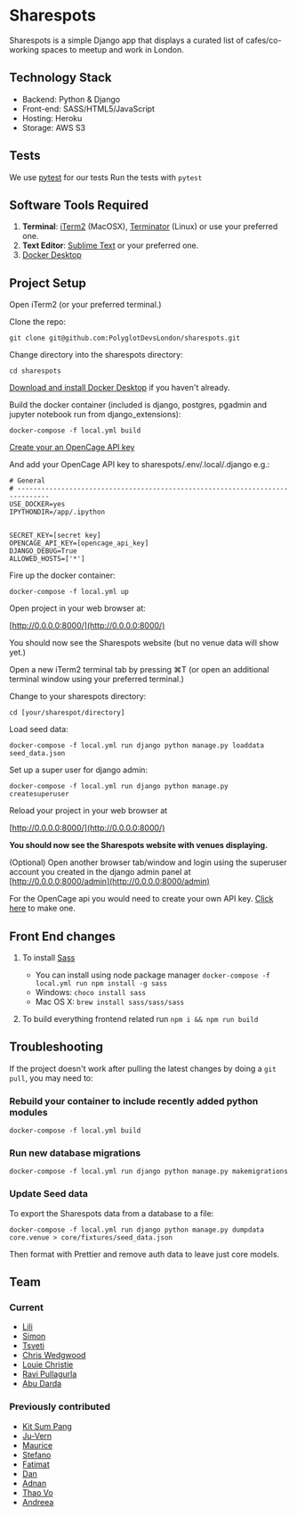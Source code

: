 # Sharespots

Sharespots is a simple Django app that displays a curated list of cafes/co-working spaces to meetup and work in London.

<!--
@TODO Add auto table of contents after this issue is fixed
https://github.com/isaacs/github/issues/215
e.g. [TOC] or {:toc max_level=3 }
-->

## Technology Stack

- Backend: Python & Django
- Front-end: SASS/HTML5/JavaScript
- Hosting: Heroku
- Storage: AWS S3

## Tests

We use [pytest](https://docs.pytest.org/en/stable/) for our tests
Run the tests with `pytest`

## Software Tools Required

1. **Terminal**: [iTerm2](https://www.iterm2.com/) (MacOSX), [Terminator](http://gnometerminator.blogspot.co.uk/p/introduction.html) (Linux) or use your preferred one.
2. **Text Editor**: [Sublime Text](http://www.sublimetext.com/) or your preferred one.
3. [Docker Desktop](https://www.docker.com/products/docker-desktop)

## Project Setup

Open iTerm2 (or your preferred terminal.)

Clone the repo:

```shell
git clone git@github.com:PolyglotDevsLondon/sharespots.git
```

Change directory into the sharespots directory:

```shell
cd sharespots
```

[Download and install Docker Desktop](https://www.docker.com/products/docker-desktop) if you haven't already.

Build the docker container (included is django, postgres, pgadmin and jupyter notebook run from django_extensions):

```shell
docker-compose -f local.yml build
```

[Create your an OpenCage API key](https://opencagedata.com/)

And add your OpenCage API key to sharespots/.env/.local/.django e.g.:

```
# General
# ------------------------------------------------------------------------------
USE_DOCKER=yes
IPYTHONDIR=/app/.ipython


SECRET_KEY=[secret key]
OPENCAGE_API_KEY=[opencage_api_key]
DJANGO_DEBUG=True
ALLOWED_HOSTS=['*']

```

Fire up the docker container:

```shell
docker-compose -f local.yml up
```

Open project in your web browser at:

[http://0.0.0.0:8000/](http://0.0.0.0:8000/)

You should now see the Sharespots website (but no venue data will show yet.)

Open a new iTerm2 terminal tab by pressing ⌘T (or open an additional terminal window using your preferred terminal.)

Change to your sharespots directory:

```shell
cd [your/sharespot/directory]
```

Load seed data:

```shell
docker-compose -f local.yml run django python manage.py loaddata seed_data.json
```

Set up a super user for django admin:

```shell
docker-compose -f local.yml run django python manage.py createsuperuser
```

Reload your project in your web browser at

[http://0.0.0.0:8000/](http://0.0.0.0:8000/)

**You should now see the Sharespots website with venues displaying.**

(Optional) Open another browser tab/window and login using the superuser account you created in the django admin panel at [http://0.0.0.0:8000/admin](http://0.0.0.0:8000/admin)

For the OpenCage api you would need to create your own API key.
[Click here](https://opencagedata.com/) to make one.

## Front End changes

1. To install [Sass](https://sass-lang.com/install)

   - You can install using node package manager `docker-compose -f local.yml run npm install -g sass`
   - Windows: `choco install sass`
   - Mac OS X: `brew install sass/sass/sass`

2. To build everything frontend related run `npm i && npm run build`

## Troubleshooting

If the project doesn't work after pulling the latest changes by doing a `git pull`, you may need to:

### Rebuild your container to include recently added python modules

```shell
docker-compose -f local.yml build
```

### Run new database migrations

```shell
docker-compose -f local.yml run django python manage.py makemigrations
```

### Update Seed data

To export the Sharespots data from a database to a file:

```
docker-compose -f local.yml run django python manage.py dumpdata core.venue > core/fixtures/seed_data.json
```

Then format with Prettier and remove auth data to leave just core models.

## Team

### Current

- [Lili](https://github.com/lili2311)
- [Simon](https://github.com/simonRedwards)
- [Tsveti](https://github.com/tsvetelinak0)
- [Chris Wedgwood](https://github.com/chriswedgwood)
- [Louie Christie](https://github.com/louiechristie)
- [Ravi Pullagurla](https://github.com/ravinderreddy-p)
- [Abu Darda](https://github.com/abuDarda97)

### Previously contributed

- [Kit Sum Pang](https://github.com/ktsmpng)
- [Ju-Vern](https://github.com/juvern)
- [Maurice](https://github.com/mbanerjeepalmer)
- [Stefano](https://github.com/CianciuStyles)
- [Fatimat](https://github.com/gbaja)
- [Dan](https://github.com/snowkuma)
- [Adnan](https://github.com/adnansalehin)
- [Thao Vo](https://github.com/littlethao)
- [Andreea](https://github.com/etiquetteX)
